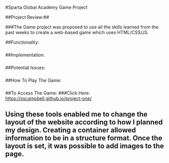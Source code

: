 #Sparta Global Academy Game Project

##Project Review:##

###The Game project was proposed to use all the skills learned from the past weeks to create a web-based game which uses HTML/CSS/JS.

##Functionality:

###

##Implementation:

###

##Potential Issues:

###

##How To Play The Game:

###

##To Access The Game:
###Click Here: https://sscampbell.github.io/project-one/

## Using these tools enabled me to change the layout of the website according to how I planned my design. Creating a container allowed information to be in a structure format. Once the layout is set, it was possible to add images to the page.
